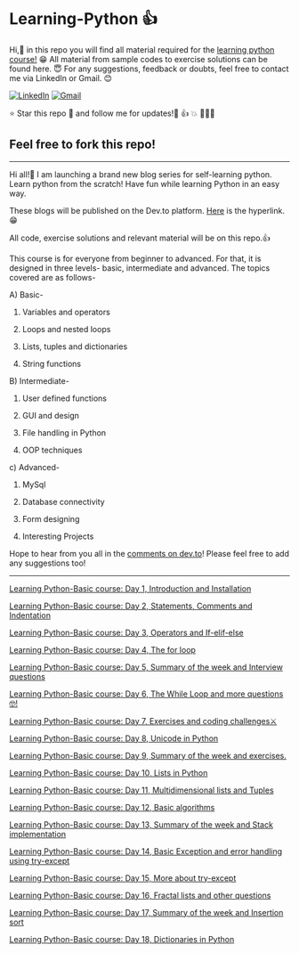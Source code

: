  # Learning-Python 👍 
Hi,🤟 in this repo you will find all material required for the [learning python course!](https://dev.to/aatmaj/launching-the-learning-python-course-5f31) 😁
All material from sample codes to exercise solutions can be found here. 😇
For any suggestions, feedback or doubts, feel free to contact me via LinkedIn or Gmail. 😊

[![LinkedIn][1.2]][1]
[![Gmail][2.2]][2]


[1.2]: https://img.shields.io/badge/linkedin-%230077B5.svg?&style=for-the-badge&logo=linkedin&logoColor=white 
[2.2]: https://img.shields.io/badge/Gmail-D14836?style=for-the-badge&logo=gmail&logoColor=white

[1]: https://www.linkedin.com/in/aatmajmhatre/
[2]: https://aatmaj.mhatre@gmail.com

⭐ Star this repo 🤩 and follow me for updates!🙂 👍 💥
🙏🙏🙏

## Feel free to fork this repo!
______
Hi all!🤟 I am launching a brand new blog series for self-learning python. Learn python from the scratch! Have fun while learning Python in an easy way.

These blogs will be published on the Dev.to platform. [Here](https://dev.to/aatmaj/launching-the-learning-python-course-5f31) is the hyperlink. 😁

All code, exercise solutions and relevant material will be on this repo.👍

This course is for everyone from beginner to advanced. For that, it is designed in three levels- basic, intermediate and advanced. The topics covered are as follows-

A) Basic-

1) Variables and operators

2) Loops and nested loops

3) Lists, tuples and dictionaries

4) String functions

B) Intermediate-

1) User defined functions

2) GUI and design

3) File handling in Python

4) OOP techniques

c) Advanced-

1) MySql

2) Database connectivity

3) Form designing

4) Interesting Projects

Hope to hear from you all in the [comments on dev.to](https://dev.to/aatmaj/launching-the-learning-python-course-5f31)! Please feel free to add any suggestions too!

____

[Learning Python-Basic course: Day 1, Introduction and Installation](https://dev.to/aatmaj/learning-python-basic-course-day-1-introduction-and-installation-ee8)


[Learning Python-Basic course: Day 2, Statements, Comments and Indentation](https://dev.to/aatmaj/learning-python-basic-course-day-2-statements-comments-and-indentation-5b71)

[Learning Python-Basic course: Day 3, Operators and If-elif-else](https://dev.to/aatmaj/learning-python-basic-course-day-3-operators-and-if-elif-else-51cc)

[Learning Python-Basic course: Day 4, The for loop](https://dev.to/aatmaj/learning-python-basic-course-day-4-the-for-loop-40m8)

[Learning Python-Basic course: Day 5, Summary of the week and Interview questions](https://dev.to/aatmaj/learning-python-basic-course-day-5-summary-of-the-week-and-interview-questions-37m0)

[Learning Python-Basic course: Day 6, The While Loop and more questions🤓!](https://dev.to/aatmaj/learning-python-basic-course-day-6-the-while-loop-and-more-questions-k23)

[Learning Python-Basic course: Day 7, Exercises and coding challenges⚔️](https://dev.to/aatmaj/learning-python-basic-course-day-7-exercises-and-coding-challenges-2l2b)

[Learning Python-Basic course: Day 8, Unicode in Python](https://dev.to/aatmaj/learning-python-basic-course-day-8-unicode-in-python-4pdc)

[Learning Python-Basic course: Day 9, Summary of the week and exercises.](https://dev.to/aatmaj/learning-python-basic-course-day-9-summary-of-the-week-and-exercises-ji6)

[Learning Python-Basic course: Day 10, Lists in Python](https://dev.to/aatmaj/learning-python-basic-course-day-10-lists-in-python-1hcb)

[Learning Python-Basic course: Day 11, Multidimensional lists and Tuples](https://dev.to/aatmaj/learning-python-basic-course-day-11-multidimensional-lists-and-tuples-3bfl)

[Learning Python-Basic course: Day 12, Basic algorithms](https://dev.to/aatmaj/learning-python-basic-course-day-12-basic-algorithms-1edc)

[Learning Python-Basic course: Day 13, Summary of the week and Stack implementation](https://dev.to/aatmaj/learning-python-basic-course-day-13-summary-of-the-week-and-stack-implementation-1b56)

[Learning Python-Basic course: Day 14, Basic Exception and error handling using try-except](https://dev.to/aatmaj/learning-python-basic-course-day-14-basic-exception-and-error-handling-using-try-except-5f38)

[Learning Python-Basic course: Day 15, More about try-except](https://dev.to/aatmaj/learning-python-basic-course-day-15-more-about-try-except-1nmj)

[Learning Python-Basic course: Day 16, Fractal lists and other questions](https://dev.to/aatmaj/learning-python-basic-course-day-16-fractal-lists-and-other-questions-1ca6)

[Learning Python-Basic course: Day 17, Summary of the week and Insertion sort](https://dev.to/aatmaj/learning-python-basic-course-day-17-summary-of-the-week-and-insertion-sort-4bi0)

[Learning Python-Basic course: Day 18, Dictionaries in Python](https://dev.to/aatmaj/learning-python-basic-course-day-18-dictionaries-in-python-30af)
